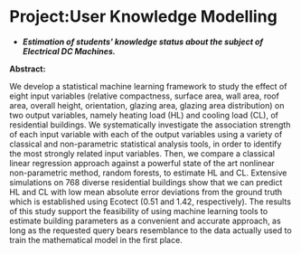 # Project:User Knowledge Modelling

- ***Estimation of students' knowledge status about the subject of Electrical DC Machines.***


**Abstract:**

We develop a statistical machine learning framework to study the effect of eight input variables (relative compactness, surface area, wall area, roof area, overall height, orientation, glazing area, glazing area distribution) on two output variables, namely heating load (HL) and cooling load (CL), of residential buildings. We systematically investigate the association strength of each input variable with each of the output variables using a variety of classical and non-parametric statistical analysis tools, in order to identify the most strongly related input variables. Then, we compare a classical linear regression approach against a powerful state of the art nonlinear non-parametric method, random forests, to estimate HL and CL. Extensive simulations on 768 diverse residential buildings show that we can predict HL and CL with low mean absolute error deviations from the ground truth which is established using Ecotect (0.51 and 1.42, respectively). The results of this study support the feasibility of using machine learning tools to estimate building parameters as a convenient and accurate approach, as long as the requested query bears resemblance to the data actually used to train the mathematical model in the first place.
